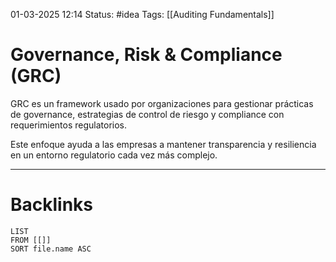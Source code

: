 01-03-2025 12:14
Status: #idea
Tags: [[Auditing Fundamentals]]

# Governance, Risk & Compliance (GRC)

GRC es un framework usado por organizaciones para gestionar prácticas de governance, estrategias de control de riesgo y compliance con requerimientos regulatorios.

Este enfoque ayuda a las empresas a mantener transparencia y resiliencia en un entorno regulatorio cada vez más complejo.





---
# Backlinks

```dataview
LIST
FROM [[]]
SORT file.name ASC
```
